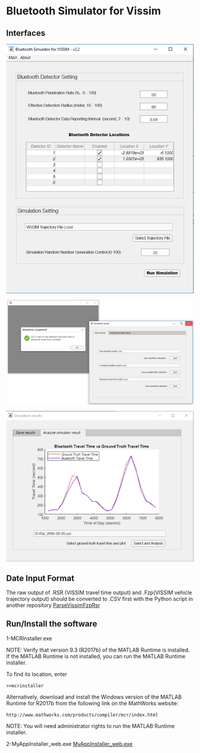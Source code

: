 # Bluetooth Simulator for Vissim
## Interfaces

![Interface](images/Interface.PNG)

![SaveRe](images/saveRe.PNG)

![Analysis](images/Re.PNG)

## Date Input Format

The raw output of .RSR (VISSIM travel time output) and .Fzp(VISSIM vehicle trajectory output) should be converted to .CSV first with the Python script in another repository [ParseVissimFzpRsr](https://github.com/wenfuwang/ParseVissimFzpRsr/blob/master/README.md)

Run/Install the software 
--------------------------------

1-MCRInstaller.exe 

NOTE: Verify that version 9.3 (R2017b) of the MATLAB Runtime is installed. If the MATLAB Runtime is not installed, you can run the MATLAB Runtime installer.

To find its location, enter

    >>mcrinstaller
Alternatively, download and install the Windows version of the MATLAB Runtime for R2017b from the following link on the MathWorks website:

    http://www.mathworks.com/products/compiler/mcr/index.html

NOTE: You will need administrator rights to run the MATLAB Runtime installer. 

2-MyAppInstaller_web.exe [MyAppInstaller_web.exe](https://github.com/wenfuwang/wenfuwang.github.io/blob/master/MyAppInstaller_web.exe)


